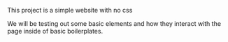 This project is a simple website with no css

We will be testing out some basic elements and how they interact with the page inside of basic boilerplates.